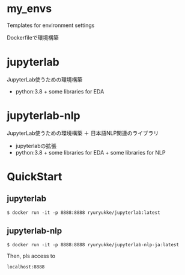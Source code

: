 # my_envs
Templates for environment settings

Dockerfileで環境構築

# jupyterlab
JupyterLab使うための環境構築
- python:3.8 + some libraries for EDA

# jupyterlab-nlp

JupyterLab使うための環境構築 ＋ 日本語NLP関連のライブラリ
- jupyterlabの拡張
- python:3.8 + some libraries for EDA + some libraries for NLP

# QuickStart
## jupyterlab
```
$ docker run -it -p 8888:8888 ryuryukke/jupyterlab:latest
```
## jupyterlab-nlp
```
$ docker run -it -p 8888:8888 ryuryukke/jupyterlab-nlp-ja:latest
```
Then, pls access to
```
localhost:8888
```
